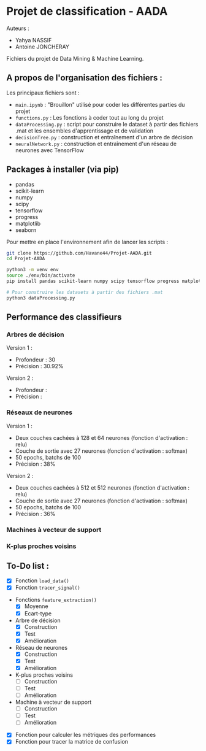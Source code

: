 # Projet de classification - AADA

Auteurs : 
- Yahya NASSIF
- Antoine JONCHERAY

Fichiers du projet de Data Mining & Machine Learning.

## A propos de l'organisation des fichiers :

Les principaux fichiers sont :

- `main.ipynb` : "Brouillon" utilisé pour coder les différentes parties du projet
- `functions.py` : Les fonctions à coder tout au long du projet
- `dataProcessing.py` : script pour construire le dataset à partir des fichiers .mat et les ensembles d'apprentissage et de validation
- `decisionTree.py` :  construction et entraînement d'un arbre de décision
- `neuralNetwork.py` : construction et entraînement d'un réseau de neurones avec TensorFlow

## Packages à installer (via pip)

- pandas
- scikit-learn
- numpy
- scipy
- tensorflow
- progress
- matplotlib
- seaborn

Pour mettre en place l'environnement afin de lancer les scripts : 
```bash
git clone https://github.com/Havane44/Projet-AADA.git
cd Projet-AADA

python3 -m venv env
source ./env/bin/activate
pip install pandas scikit-learn numpy scipy tensorflow progress matplotlib

# Pour construire les datasets à partir des fichiers .mat
python3 dataProcessing.py
```

## Performance des classifieurs

### Arbres de décision

Version 1 : 
- Profondeur : 30
- Précision : 30.92%

Version 2 : 
- Profondeur : 
- Précision : 

### Réseaux de neurones

Version 1 : 
- Deux couches cachées à 128 et 64 neurones (fonction d'activation : relu)
- Couche de sortie avec 27 neurones (fonction d'activation : softmax)
- 50 epochs, batchs de 100
- Précision : 38%

Version 2 : 
- Deux couches cachées à 512 et 512 neurones (fonction d'activation : relu)
- Couche de sortie avec 27 neurones (fonction d'activation : softmax)
- 50 epochs, batchs de 100
- Précision : 36%

### Machines à vecteur de support

### K-plus proches voisins

## To-Do list : 
- [x] Fonction `load_data()`
- [x] Fonction `tracer_signal()`
- Fonctions `feature_extraction()`
    - [x] Moyenne
    - [x] Ecart-type
- Arbre de décision
    - [x] Construction
    - [x] Test
    - [x] Amélioration
- Réseau de neurones
    - [x] Construction
    - [x] Test
    - [x] Amélioration
- K-plus proches voisins
    - [ ] Construction
    - [ ] Test
    - [ ] Amélioration
- Machine à vecteur de support
    - [ ] Construction
    - [ ] Test
    - [ ] Amélioration
- [x] Fonction pour calculer les métriques des performances
- [x] Fonction pour tracer la matrice de confusion